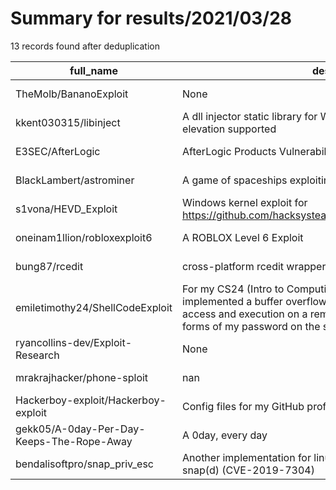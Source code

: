 
# Summary for results/2021/03/28
    
13 records found after deduplication

| full_name | description | html_url | matched_list | matched_count | pushed_at | size | stargazers_count | language | forks_count |
|-------------------------------------------|-----------------------------------------------------------------------------------------------------------------------------------------------------------------------------------------------------------------------------|--------------------------------------------------------------|---------------------------------------------------|-----------------|---------------------------|--------|--------------------|------------|---------------|
| TheMolb/BananoExploit | None | https://github.com/TheMolb/BananoExploit | ['exploit'] | 1 | 2021-03-28 01:28:18+00:00 | 10 | 0 | | 0 |
| kkent030315/libinject | A dll injector static library for Win x64 processes with handle elevation supported | https://github.com/kkent030315/libinject | ['exploit'] | 1 | 2021-03-28 10:08:23+00:00 | 1123 | 9 | C++ | 2 |
| E3SEC/AfterLogic | AfterLogic Products Vulnerabilities | https://github.com/E3SEC/AfterLogic | ['0day', 'rce'] | 2 | 2021-03-28 20:25:43+00:00 | 71 | 3 | nan | 2 |
| BlackLambert/astrominer | A game of spaceships exploiting astroids. | https://github.com/BlackLambert/astrominer | ['exploit'] | 1 | 2021-03-28 17:14:29+00:00 | 2309 | 0 | C# | 0 |
| s1vona/HEVD_Exploit | Windows kernel exploit for https://github.com/hacksysteam/HackSysExtremeVulnerableDriver | https://github.com/s1vona/HEVD_Exploit | ['exploit'] | 1 | 2021-03-28 09:50:52+00:00 | 28 | 0 | C++ | 0 |
| oneinam1llion/robloxexploit6 | A ROBLOX Level 6 Exploit | https://github.com/oneinam1llion/robloxexploit6 | ['exploit'] | 1 | 2021-03-28 04:03:56+00:00 | 2296 | 0 | | 0 |
| bung87/rcedit | cross-platform rcedit wrapper in Nim. | https://github.com/bung87/rcedit | ['rce'] | 1 | 2021-03-28 07:40:13+00:00 | 806 | 2 | Nim | 0 |
| emiletimothy24/ShellCodeExploit | For my CS24 (Intro to Computing Systems) class at Caltech, I implemented a buffer overflow exploit to obtain arbitrary code access and execution on a remote machine by putting several forms of my password on the server. | https://github.com/emiletimothy24/ShellCodeExploit | ['exploit', 'remote code execution', 'shellcode'] | 3 | 2021-03-28 02:42:24+00:00 | 397 | 0 | Python | 0 |
| ryancollins-dev/Exploit-Research | None | https://github.com/ryancollins-dev/Exploit-Research | ['exploit'] | 1 | 2021-03-28 02:48:25+00:00 | 4 | 0 | Python | 0 |
| mrakrajhacker/phone-sploit | nan | https://github.com/mrakrajhacker/phone-sploit | ['sploit'] | 1 | 2021-03-28 11:21:01+00:00 | 1 | 0 | nan | 0 |
| Hackerboy-exploit/Hackerboy-exploit | Config files for my GitHub profile. | https://github.com/Hackerboy-exploit/Hackerboy-exploit | ['exploit'] | 1 | 2021-03-28 12:38:07+00:00 | 0 | 0 | | 0 |
| gekk05/A-0day-Per-Day-Keeps-The-Rope-Away | A 0day, every day | https://github.com/gekk05/A-0day-Per-Day-Keeps-The-Rope-Away | ['0day'] | 1 | 2021-03-28 23:02:58+00:00 | 3 | 0 | nan | 1 |
| bendalisoftpro/snap_priv_esc | Another implementation for linux privilege escalation exploit via snap(d) (CVE-2019-7304) | https://github.com/bendalisoftpro/snap_priv_esc | ['exploit'] | 1 | 2021-03-28 23:31:22+00:00 | 3 | 0 | Shell | 0 |
